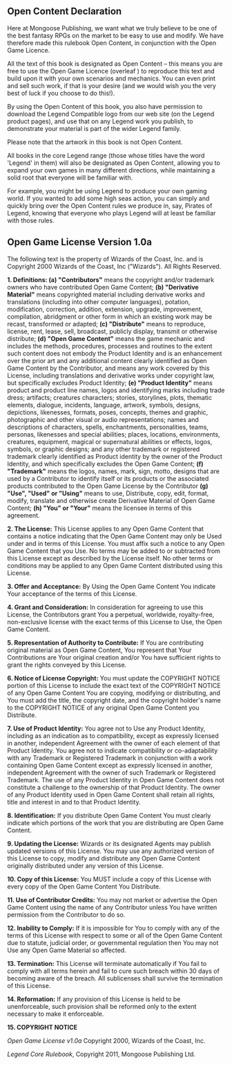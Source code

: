 ## Open Content Declaration

Here at Mongoose Publishing, we want what we truly believe to be one of the best fantasy RPGs on the market to be easy to use and modify. We have therefore made this rulebook Open Content, in conjunction with the Open Game Licence.

All the text of this book is designated as Open Content – this means you are free to use the Open Game Licence (overleaf ) to reproduce this text and build upon it with your own scenarios and mechanics. You can even print and sell such work, if that is your desire (and we would wish you the very best of luck if you choose to do this!).

By using the Open Content of this book, you also have permission to download the Legend Compatible logo from our web site (on the Legend product pages), and use that on any Legend work you publish, to demonstrate your material is part of the wider Legend family.

Please note that the artwork in this book is not Open Content.

All books in the core Legend range (those whose titles have the word 'Legend' in them) will also be designated as Open Content, allowing you to expand your own games in many different directions, while maintaining a solid root that everyone will be familiar with.

For example, you might be using Legend to produce your own gaming world. If you wanted to add some high seas action, you can simply and quickly bring over the Open Content rules we produce in, say, Pirates of Legend, knowing that everyone who plays Legend will at least be familiar with those rules.


## Open Game License Version 1.0a

The following text is the property of Wizards of the Coast, Inc. and is Copyright 2000 Wizards of the Coast, Inc ("Wizards"). All Rights Reserved.

**1. Definitions: (a) "Contributors"** means the copyright and/or trademark owners who have contributed Open Game Content; **(b) "Derivative Material"** means copyrighted material including derivative works and translations (including into other computer languages), potation, modification, correction, addition, extension, upgrade, improvement, compilation, abridgment or other form in which an existing work may be recast, transformed or adapted; **(c) "Distribute"** means to reproduce, license, rent, lease, sell, broadcast, publicly display, transmit or otherwise distribute; **(d) "Open Game Content"** means the game mechanic and includes the methods, procedures, processes and routines to the extent such content does not embody the Product Identity and is an enhancement over the prior art and any additional content clearly identified as Open Game Content by the Contributor, and means any work covered by this License, including translations and derivative works under copyright law, but specifically excludes Product Identity; **(e) "Product Identity"** means product and product line names, logos and identifying marks including trade dress; artifacts; creatures characters; stories, storylines, plots, thematic elements, dialogue, incidents, language, artwork, symbols, designs, depictions, likenesses, formats, poses, concepts, themes and graphic, photographic and other visual or audio representations; names and descriptions of characters, spells, enchantments, personalities, teams, personas, likenesses and special abilities; places, locations, environments, creatures, equipment, magical or supernatural abilities or effects, logos, symbols, or graphic designs; and any other trademark or registered trademark clearly identified as Product identity by the owner of the Product Identity, and which specifically excludes the Open Game Content; **(f) "Trademark"** means the logos, names, mark, sign, motto, designs that are used by a Contributor to identify itself or its products or the associated products contributed to the Open Game License by the Contributor **(g) "Use", "Used" or "Using"** means to use, Distribute, copy, edit, format, modify, translate and otherwise create Derivative Material of Open Game Content; **(h) "You" or "Your"** means the licensee in terms of this agreement.

**2. The License:** This License applies to any Open Game Content that contains a notice indicating that the Open Game Content may only be Used under and in terms of this License. You must affix such a notice to any Open Game Content that you Use. No terms may be added to or subtracted from this License except as described by the License itself. No other terms or conditions may be applied to any Open Game Content distributed using this License.

**3. Offer and Acceptance:** By Using the Open Game Content You indicate Your acceptance of the terms of this License.

**4. Grant and Consideration:** In consideration for agreeing to use this License, the Contributors grant You a perpetual, worldwide, royalty-free, non-exclusive license with the exact terms of this License to Use, the Open Game Content.

**5. Representation of Authority to Contribute:** If You are contributing original material as Open Game Content, You represent that Your Contributions are Your original creation and/or You have sufficient rights to grant the rights conveyed by this License.

**6. Notice of License Copyright:** You must update the COPYRIGHT NOTICE portion of this License to include the exact text of the COPYRIGHT NOTICE of any Open Game Content You are copying, modifying or distributing, and You must add the title, the copyright date, and the copyright holder's name to the COPYRIGHT NOTICE of any original Open Game Content you Distribute.

**7. Use of Product Identity:** You agree not to Use any Product Identity, including as an indication as to compatibility, except as expressly licensed in another, independent Agreement with the owner of each element of that Product Identity. You agree not to indicate compatibility or co-adaptability with any Trademark or Registered Trademark in conjunction with a work containing Open Game Content except as expressly licensed in another, independent Agreement with the owner of such Trademark or Registered Trademark. The use of any Product Identity in Open Game Content does not constitute a challenge to the ownership of that Product Identity. The owner of any Product Identity used in Open Game Content shall retain all rights, title and interest in and to that Product Identity.

**8. Identification:** If you distribute Open Game Content You must clearly indicate which portions of the work that you are distributing are Open Game Content.

**9. Updating the License:** Wizards or its designated Agents may publish updated versions of this License. You may use any authorized version of this License to copy, modify and distribute any Open Game Content originally distributed under any version of this License.

**10. Copy of this License:** You MUST include a copy of this License with every copy of the Open Game Content You Distribute.

**11. Use of Contributor Credits:** You may not market or advertise the Open Game Content using the name of any Contributor unless You have written permission from the Contributor to do so.

**12. Inability to Comply:** If it is impossible for You to comply with any of the terms of this License with respect to some or all of the Open Game Content due to statute, judicial order, or governmental regulation then You may not Use any Open Game Material so affected.

**13. Termination:** This License will terminate automatically if You fail to comply with all terms herein and fail to cure such breach within 30 days of becoming aware of the breach. All sublicenses shall survive the termination of this License.

**14. Reformation:** If any provision of this License is held to be unenforceable, such provision shall be reformed only to the extent necessary to make it enforceable.

**15. COPYRIGHT NOTICE**

*Open Game License v1.0a* Copyright 2000, Wizards of the Coast, Inc.

*Legend Core Rulebook*, Copyright 2011, Mongoose Publishing Ltd.

